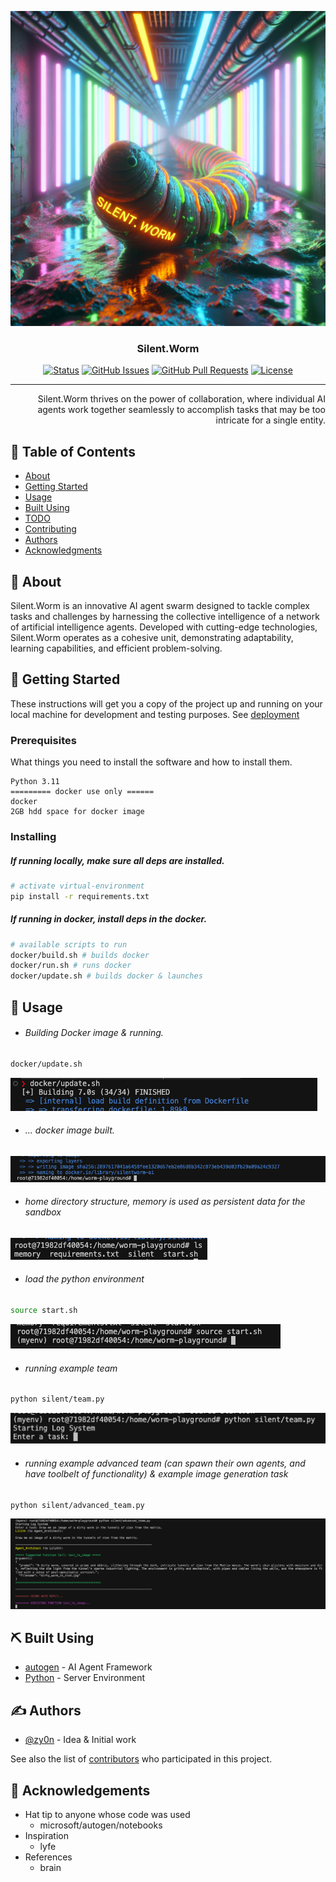 <p align="center">
  <a href="" rel="noopener">
 <img src="images/wormzy-neon.png" alt="Silent.Worm AI Generated Logo"></a>
</p>

<h3 align="center">Silent.Worm</h3>

<div align="center">

[![Status](https://img.shields.io/badge/status-active-success.svg)]()
[![GitHub Issues](https://img.shields.io/github/issues/zy0n/silent.worm.svg)](https://github.com/zy0n/silent.worm/issues)
[![GitHub Pull Requests](https://img.shields.io/github/issues-pr/zy0n/silent.worm.svg)](https://github.com/zy0n/silent.worm/pulls)
[![License](https://img.shields.io/badge/license-GPL_3.0-blue.svg)](/LICENSE.md)

</div>

---

<p align="right">Silent.Worm thrives on the power of collaboration, where individual AI agents work together seamlessly to accomplish tasks that may be too intricate for a single entity.
    <br> 
</p>

## 📝 Table of Contents

- [About](#about)
- [Getting Started](#getting_started)
- [Usage](#usage)
- [Built Using](#built_using)
- [TODO](../TODO.md)
- [Contributing](../CONTRIBUTING.md)
- [Authors](#authors)
- [Acknowledgments](#acknowledgement)

## 🧐 About <a name = "about"></a>

Silent.Worm is an innovative AI agent swarm designed to tackle complex tasks and challenges by harnessing the collective intelligence of a network of artificial intelligence agents. Developed with cutting-edge technologies, Silent.Worm operates as a cohesive unit, demonstrating adaptability, learning capabilities, and efficient problem-solving.

## 🏁 Getting Started <a name = "getting_started"></a>

These instructions will get you a copy of the project up and running on your local machine for development and testing purposes. See [deployment](#deployment)

### Prerequisites

What things you need to install the software and how to install them.

```
Python 3.11
========= docker use only ======
docker 
2GB hdd space for docker image
```

### Installing
##### If running locally, make sure all deps are installed.
```sh
# activate virtual-environment
pip install -r requirements.txt
```
##### If running in docker, install deps in the docker.
```sh
# available scripts to run
docker/build.sh # builds docker
docker/run.sh # runs docker
docker/update.sh # builds docker & launches

```

## 🎈 Usage <a name="usage"></a>
- ###### Building Docker image & running.
```sh
docker/update.sh
```
![Alt text](images/run_update.png)
- ###### ... docker image built.
![Alt text](images/update_finished.png)
- ###### home directory structure, memory is used as persistent data for the sandbox
![Alt text](images/home_dir_structure.png)
- ###### load the python environment
```sh
source start.sh
```
![Alt text](images/source_environment.png)
- ###### running example team
```sh
python silent/team.py
```
![Alt text](images/run_team.png)
- ###### running example advanced team (can spawn their own agents, and have toolbelt of functionality) & example image generation task
```sh
python silent/advanced_team.py
```
![Alt text](images/run_advanced.png)

## ⛏️ Built Using <a name = "built_using"></a>

- [autogen](https://www.github.com/microsoft/autogen) - AI Agent Framework
- [Python](https://python.org/en/) - Server Environment

## ✍️ Authors <a name = "authors"></a>

- [@zy0n](https://github.com/zy0n) - Idea & Initial work

See also the list of [contributors](https://github.com/zy0n/silent.worm/contributors) who participated in this project.

## 🎉 Acknowledgements <a name = "acknowledgement"></a>
- Hat tip to anyone whose code was used
   - microsoft/autogen/notebooks
- Inspiration
  - lyfe
- References
  - brain